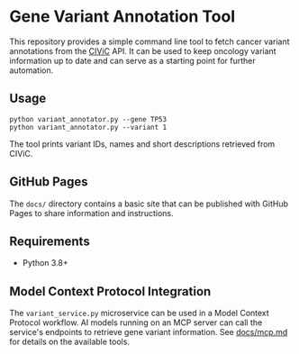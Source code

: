 # Gene Variant Annotation Tool

This repository provides a simple command line tool to fetch cancer variant annotations from the [CIViC](https://civicdb.org/) API.
It can be used to keep oncology variant information up to date and can serve as a starting point for further automation.

## Usage

```
python variant_annotator.py --gene TP53
python variant_annotator.py --variant 1
```

The tool prints variant IDs, names and short descriptions retrieved from CIViC.

## GitHub Pages

The `docs/` directory contains a basic site that can be published with GitHub Pages to share information and instructions.

## Requirements

- Python 3.8+

## Model Context Protocol Integration

The `variant_service.py` microservice can be used in a Model Context Protocol
workflow. AI models running on an MCP server can call the service's endpoints to
retrieve gene variant information. See [docs/mcp.md](docs/mcp.md) for details on
the available tools.

